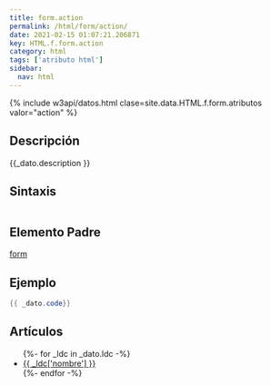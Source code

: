 ```yaml
---
title: form.action
permalink: /html/form/action/
date: 2021-02-15 01:07:21.206871
key: HTML.f.form.action
category: html
tags: ['atributo html']
sidebar: 
  nav: html
---
```


{% include w3api/datos.html clase=site.data.HTML.f.form.atributos valor="action" %}

## Descripción
{{_dato.description }}

## Sintaxis
~~~html
~~~

## Elemento Padre
[form](/html/form/)

## Ejemplo
~~~java
{{ _dato.code}}
~~~

## Artículos
<ul>
{%- for _ldc in _dato.ldc -%}
   <li>
       <a href="{{_ldc['url'] }}">{{ _ldc['nombre'] }}</a>
   </li>
{%- endfor -%}
</ul>
